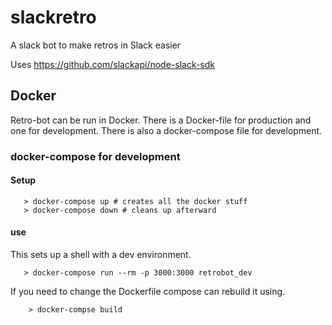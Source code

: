 # slackretro
A slack bot to make retros in Slack easier

Uses https://github.com/slackapi/node-slack-sdk


## Docker
Retro-bot can be run in Docker. 
There is a Docker-file for production and one for development. 
There is also a docker-compose file for development. 

### docker-compose for development
#### Setup
 ```
    > docker-compose up # creates all the docker stuff
    > docker-compose down # cleans up afterward
   ```
#### use
This sets up a shell with a dev environment.
 ``` 
    > docker-compose run --rm -p 3000:3000 retrobot_dev 
```

If you need to change the Dockerfile compose can rebuild it using.
```
    > docker-compse build

```